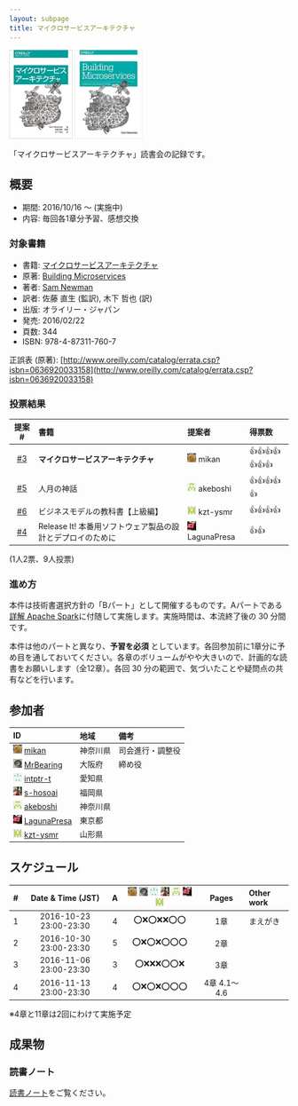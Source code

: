 ```yaml
---
layout: subpage
title: マイクロサービスアーキテクチャ
---
```


[![マイクロサービスアーキテクチャ](/images/cover-microservices.jpg)](https://www.oreilly.co.jp/books/9784873117607/)
[![Building Microservices](/images/cover-microservices-en.jpg)](http://shop.oreilly.com/product/0636920033158.do)

「マイクロサービスアーキテクチャ」読書会の記録です。

## 概要

* 期間: 2016/10/16 ～ (実施中)
* 内容: 毎回各1章分予習、感想交換

### 対象書籍

* 書籍: [マイクロサービスアーキテクチャ](https://www.oreilly.co.jp/books/9784873117607/)
* 原著: [Building Microservices](http://shop.oreilly.com/product/0636920033158.do)
* 著者: [Sam Newman](https://www.thoughtworks.com/profiles/sam-newman)
* 訳者: 佐藤 直生 (監訳), 木下 哲也 (訳)
* 出版: オライリー・ジャパン
* 発売: 2016/02/22
* 頁数: 344
* ISBN: 978-4-87311-760-7

正誤表 (原著): [http://www.oreilly.com/catalog/errata.csp?isbn=0636920033158](http://www.oreilly.com/catalog/errata.csp?isbn=0636920033158)

### 投票結果

| 提案 #                                                | 書籍                                            | 提案者                                            | 得票数                      |
|:-----------------------------------------------------:|:------------------------------------------------|:--------------------------------------------------|:---------------------------|
| [#3](https://github.com/aosn/aosn.github.io/issues/3) | **マイクロサービスアーキテクチャ**                       | ![](/images/users/mikan_16.png) mikan             |:+1::+1::+1::+1::+1::+1::+1:|
| [#5](https://github.com/aosn/aosn.github.io/issues/5) | 人月の神話                                       | ![](/images/users/akeboshi_16.png) akeboshi       |:+1::+1::+1::+1::+1:        |
| [#6](https://github.com/aosn/aosn.github.io/issues/6) | ビジネスモデルの教科書【上級編】                       | ![](/images/users/kzt-ysmr_16.png) kzt-ysmr       |:+1::+1::+1::+1:            |
| [#4](https://github.com/aosn/aosn.github.io/issues/4) | Release It! 本番用ソフトウェア製品の設計とデプロイのために | ![](/images/users/LagunaPresa_16.png) LagunaPresa |:+1::+1:                    |

(1人2票、9人投票)

### 進め方

本件は技術書選択方針の「Bパート」として開催するものです。Aパートである[詳解 Apache Spark](../7-spark)に付随して実施します。実施時間は、本流終了後の 30 分間です。

本件は他のパートと異なり、**予習を必須** としています。各回参加前に1章分に予め目を通しておいてください。各章のボリュームがやや大きいので、計画的な読書をお願いします（全12章）。各回 30 分の範囲で、気づいたことや疑問点の共有などを行います。

## 参加者

| ID                                                                                     | 地域     | 備考           |
|:---------------------------------------------------------------------------------------|:---------|:---------------|
| ![](/images/users/mikan_16.png) [mikan](https://github.com/mikan)                      | 神奈川県 | 司会進行・調整役 |
| ![](/images/users/MrBearing_16.png) [MrBearing](https://github.com/MrBearing)          | 大阪府   | 締め役          |
| ![](/images/users/intptr-t_16.png) [intptr-t](https://github.com/intptr-t)             | 愛知県   | 　              |
| ![](/images/users/s-hosoai_16.png) [s-hosoai](https://github.com/s-hosoai)             | 福岡県   |                |
| ![](/images/users/akeboshi_16.png) [akeboshi](https://github.com/akeboshi)             | 神奈川県 |                |
| ![](/images/users/LagunaPresa_16.png) [LagunaPresa](https://github.com/LagunaPresa)    | 東京都   | 　              |
| ![](/images/users/kzt-ysmr_16.png) [kzt-ysmr](https://github.com/kzt-ysmr)             | 山形県   | 　              |

## スケジュール

| # | Date & Time (JST) | A | ![](/images/users/mikan_16.png) ![](/images/users/MrBearing_16.png) ![](/images/users/intptr-t_16.png) ![](/images/users/s-hosoai_16.png) ![](/images/users/akeboshi_16.png) ![](/images/users/LagunaPresa_16.png) ![](/images/users/kzt-ysmr_16.png) | Pages | Other work |
|---:|:----------------------:|:-:|:---------------------:|:------------:|:-----------------------|
|  1 | 2016-10-23 23:00-23:30 | 4 | :o::x::o::x::x::o::o: | 1章          | まえがき                |
|  2 | 2016-10-30 23:00-23:30 | 5 | :o::x::o::x::o::o::o: | 2章          |                        |
|  3 | 2016-11-06 23:00-23:30 | 3 | :o::x::x::x::o::o::x: | 3章          |                        |
|  4 | 2016-11-13 23:00-23:30 | 4 | :o::x::o::x::o::o::o: | 4章 4.1～4.6 |                        |

※4章と11章は2回にわけて実施予定

## 成果物

### 読書ノート

[読書ノート](/note/8-microservices)をご覧ください。
